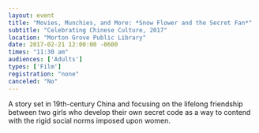 ```yaml
---
layout: event
title: "Movies, Munchies, and More: *Snow Flower and the Secret Fan*"
subtitle: "Celebrating Chinese Culture, 2017"
location: "Morton Grove Public Library"
date: 2017-02-21 12:00:00 -0600
times: "11:30 am"
audiences: ['Adults']
types: ['Film']
registration: "none"
canceled: "No"
---
```

A story set in 19th-century China and focusing on the lifelong friendship between two girls who develop their own secret code as a way to contend with the rigid social norms imposed upon women.
